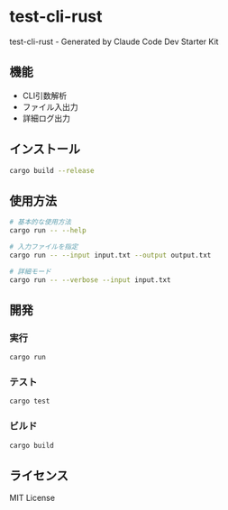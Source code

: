 # test-cli-rust

test-cli-rust - Generated by Claude Code Dev Starter Kit

## 機能

- CLI引数解析
- ファイル入出力
- 詳細ログ出力

## インストール

```bash
cargo build --release
```

## 使用方法

```bash
# 基本的な使用方法
cargo run -- --help

# 入力ファイルを指定
cargo run -- --input input.txt --output output.txt

# 詳細モード
cargo run -- --verbose --input input.txt
```

## 開発

### 実行
```bash
cargo run
```

### テスト
```bash
cargo test
```

### ビルド
```bash
cargo build
```

## ライセンス

MIT License